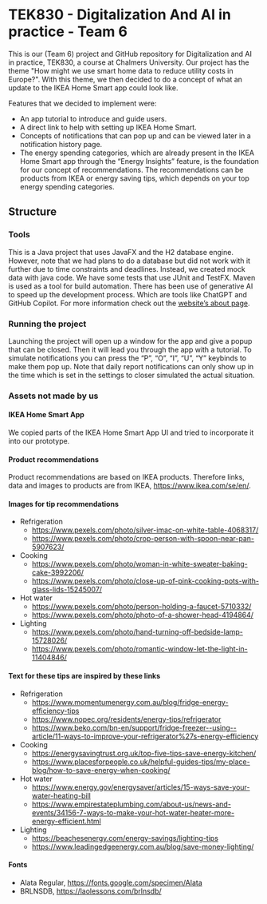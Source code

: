 # TEK830 - Digitalization And AI in practice - Team 6
This is our (Team 6) project and GitHub repository for Digitalization and AI in practice, TEK830, a course at Chalmers University. Our project has the theme "How might we use smart home data to reduce utility costs in Europe?". With this theme, we then decided to do a concept of what an update to the IKEA Home Smart app could look like.

Features that we decided to implement were:
* An app tutorial to introduce and guide users.
* A direct link to help with setting up IKEA Home Smart. 
* Concepts of notifications that can pop up and can be viewed later in a notification history page.
* The energy spending categories, which are already present in the IKEA Home Smart app through the “Energy Insights” feature, is the foundation for our concept of recommendations. The recommendations can be products from IKEA or energy saving tips, which depends on your top energy spending categories. 

## Structure

### Tools
This is a Java project that uses JavaFX and the H2 database engine. However, note that we had plans to do a database but did not work with it further due to time constraints and deadlines. Instead, we created mock data with java code. We have some tests that use JUnit and TestFX. Maven is used as a tool for build automation. There has been use of generative AI to speed up the development process. Which are tools like ChatGPT and GitHub Copilot. For more information check out the [website’s about page](https://tek830-team6.web.app/index.html). 

### Running the project
Launching the project will open up a window for the app and give a popup that can be closed. Then it will lead you through the app with a tutorial. To simulate notifications you can press the “P”, “O”, “I”, “U”, “Y” keybinds to make them pop up. Note that daily report notifications can only show up in the time which is set in the settings to closer simulated the actual situation. 

### Assets not made by us
#### IKEA Home Smart App
We copied parts of the IKEA Home Smart App UI and tried to incorporate it into our prototype.

#### Product recommendations
Product recommendations are based on IKEA products. Therefore links, data and images to products are from IKEA, https://www.ikea.com/se/en/.

#### Images for tip recommendations
* Refrigeration
  * https://www.pexels.com/photo/silver-imac-on-white-table-4068317/
  * https://www.pexels.com/photo/crop-person-with-spoon-near-pan-5907623/
* Cooking
  * https://www.pexels.com/photo/woman-in-white-sweater-baking-cake-3992206/
  * https://www.pexels.com/photo/close-up-of-pink-cooking-pots-with-glass-lids-15245007/
* Hot water
  * https://www.pexels.com/photo/person-holding-a-faucet-5710332/
  * https://www.pexels.com/photo/photo-of-a-shower-head-4194864/
* Lighting
  * https://www.pexels.com/photo/hand-turning-off-bedside-lamp-15728026/
  * https://www.pexels.com/photo/romantic-window-let-the-light-in-11404846/

#### Text for these tips are inspired by these links
* Refrigeration
  * https://www.momentumenergy.com.au/blog/fridge-energy-efficiency-tips
  * https://www.nopec.org/residents/energy-tips/refrigerator
  * https://www.beko.com/bn-en/support/fridge-freezer--using--article/11-ways-to-improve-your-refrigerator%27s-energy-efficiency
* Cooking
  * https://energysavingtrust.org.uk/top-five-tips-save-energy-kitchen/
  * https://www.placesforpeople.co.uk/helpful-guides-tips/my-place-blog/how-to-save-energy-when-cooking/
* Hot water
  * https://www.energy.gov/energysaver/articles/15-ways-save-your-water-heating-bill
  * https://www.empirestateplumbing.com/about-us/news-and-events/34156-7-ways-to-make-your-hot-water-heater-more-energy-efficient.html
* Lighting 
  * https://beachesenergy.com/energy-savings/lighting-tips
  * https://www.leadingedgeenergy.com.au/blog/save-money-lighting/
#### Fonts
* Alata Regular, https://fonts.google.com/specimen/Alata
* BRLNSDB, 	https://laolessons.com/brlnsdb/
